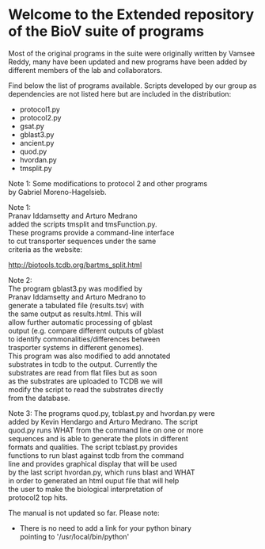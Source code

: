 # Welcome to the Extended repository of the BioV suite of programs

Most of the original programs in the suite were originally written by Vamsee Reddy, many have been updated and new programs have been added by different members of the lab and collaborators.

Find below the list of programs available. Scripts developed by our group as dependencies are not listed here but are included in the distribution:  

<ul>
  <li>protocol1.py</li>  
  <li>protocol2.py</li>  
  <li>gsat.py</li>  
  <li>gblast3.py</li>  
  <li>ancient.py</li>  
  <li>quod.py</li>  
  <li>hvordan.py</li>  
  <li>tmsplit.py</li>  
</ul>


Note 1: Some modifications to protocol 2 and other programs  
   by Gabriel Moreno-Hagelsieb.  

Note 1:  
   Pranav Iddamsetty and Arturo Medrano  
   added the scripts tmsplit and tmsFunction.py.  
   These programs provide a command-line interface  
   to cut transporter sequences under the same   
   criteria as the website:  

   http://biotools.tcdb.org/bartms_split.html  

Note 2:  
   The program gblast3.py was modified by  
   Pranav Iddamsetty and Arturo Medrano to  
   generate a tabulated file (results.tsv) with  
   the same output as results.html. This will  
   allow further automatic processing of gblast  
   output (e.g. compare different outputs of gblast  
   to identify commonalities/differences between  
   trasporter systems in different genomes).   
   This program was also modified to add annotated  
   substrates in tcdb to the output. Currently the  
   substrates are read from flat files but as soon  
   as the substrates are uploaded to TCDB we will  
   modify the script to read the substrates directly  
   from the database.  

Note 3:
   The programs quod.py, tcblast.py and hvordan.py were  
   added by Kevin Hendargo and Arturo Medrano. The script  
   quod.py runs WHAT from the command line on one or more  
   sequences and is able to generate the plots in different  
   formats and qualities. The script tcblast.py provides  
   functions to run blast against tcdb from the command  
   line and provides graphical display that will be used  
   by the last script hvordan.py, which runs blast and WHAT  
   in order to generated an html ouput file that will help  
   the user to make the biological interpretation of  
   protocol2 top hits.  


The manual is not updated so far. Please note:  
- There is no need to add a link for your python binary  
pointing to '/usr/local/bin/python'
